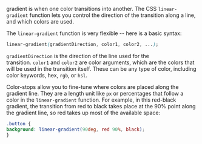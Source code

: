 gradient is when one color transitions into another. The CSS `linear-gradient` function lets you control the direction of the transition along a line, and which colors are used.

The `linear-gradient` function is very flexible -- here is a basic syntax:

```css
linear-gradient(gradientDirection, color1, color2, ...);
```

`gradientDirection` is the direction of the line used for the transition. `color1` and `color2` are color arguments, which are the colors that will be used in the transition itself. These can be any type of color, including color keywords, hex, `rgb`, or `hsl`.

Color-stops allow you to fine-tune where colors are placed along the gradient line. They are a length unit like `px` or percentages that follow a color in the `linear-gradient` function.
For example, in this red-black gradient, the transition from red to black takes place at the 90% point along the gradient line, so red takes up most of the available space:

```css
.button {
background: linear-gradient(90deg, red 90%, black);
}
```
